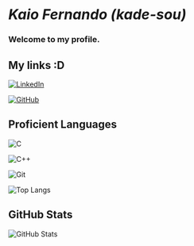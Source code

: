 # *Kaio Fernando (kade-sou)*

### Welcome to my profile. 


## My links :D 
 [![LinkedIn](https://img.shields.io/badge/LinkedIn-0077B5?style=for-the-badge&logo=linkedin&logoColor=white)](https://www.linkedin.com/in/kade-sou/)

  [![GitHub](https://img.shields.io/badge/GitHub-100000?style=for-the-badge&logo=github&logoColor=white)](https://github.com/kade-sou)


## Proficient Languages
 ![C](https://img.shields.io/badge/C-00599C?style=for-the-badge&logo=c&logoColor=white)

![C++](https://img.shields.io/badge/C%2B%2B-00599C?style=for-the-badge&logo=c%2B%2B&logoColor=white)
 
![Git](https://img.shields.io/badge/GIT-E44C30?style=for-the-badge&logo=git&logoColor=white) 

![Top Langs](https://github-readme-stats-git-masterrstaa-rickstaa.vercel.app/api/top-langs/?username=kade-sou&layout=compact&bg_color=000&border_color=30A3DC&title_color=E94D5F&text_color=FFF)

## GitHub Stats 
![GitHub Stats](https://github-readme-stats.vercel.app/api?username=kade-sou&theme=transparent&bg_color=000&border_color=30A3DC&show_icons=true&icon_color=30A3DC&title_color=E94D5F&text_color=FFF)
